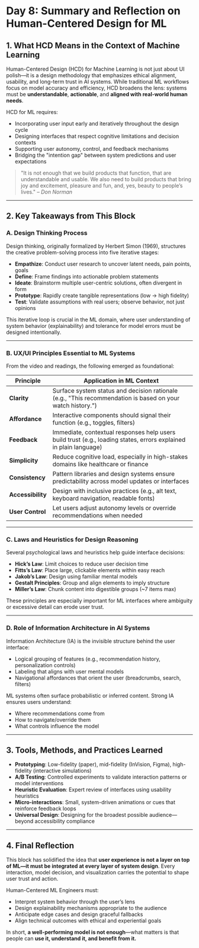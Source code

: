 # Day 8: Summary and Reflection on Human-Centered Design for ML

## 1. What HCD Means in the Context of Machine Learning
Human-Centered Design (HCD) for Machine Learning is not just about UI polish—it is a design methodology that emphasizes ethical alignment, usability, and long-term trust in AI systems. While traditional ML workflows focus on model accuracy and efficiency, HCD broadens the lens: systems must be **understandable**, **actionable**, and **aligned with real-world human needs**.

HCD for ML requires:
- Incorporating user input early and iteratively throughout the design cycle
- Designing interfaces that respect cognitive limitations and decision contexts
- Supporting user autonomy, control, and feedback mechanisms
- Bridging the "intention gap" between system predictions and user expectations

> "It is not enough that we build products that function, that are understandable and usable. We also need to build products that bring joy and excitement, pleasure and fun, and, yes, beauty to people’s lives." – *Don Norman*

---

## 2. Key Takeaways from This Block

### A. Design Thinking Process
Design thinking, originally formalized by Herbert Simon (1969), structures the creative problem-solving process into five iterative stages:

- **Empathize**: Conduct user research to uncover latent needs, pain points, goals
- **Define**: Frame findings into actionable problem statements
- **Ideate**: Brainstorm multiple user-centric solutions, often divergent in form
- **Prototype**: Rapidly create tangible representations (low → high fidelity)
- **Test**: Validate assumptions with real users; observe behavior, not just opinions

This iterative loop is crucial in the ML domain, where user understanding of system behavior (explainability) and tolerance for model errors must be designed intentionally.

---

### B. UX/UI Principles Essential to ML Systems
From the video and readings, the following emerged as foundational:

| Principle | Application in ML Context |
|----------|---------------------------|
| **Clarity** | Surface system status and decision rationale (e.g., "This recommendation is based on your watch history.") |
| **Affordance** | Interactive components should signal their function (e.g., toggles, filters) |
| **Feedback** | Immediate, contextual responses help users build trust (e.g., loading states, errors explained in plain language) |
| **Simplicity** | Reduce cognitive load, especially in high-stakes domains like healthcare or finance |
| **Consistency** | Pattern libraries and design systems ensure predictability across model updates or interfaces |
| **Accessibility** | Design with inclusive practices (e.g., alt text, keyboard navigation, readable fonts) |
| **User Control** | Let users adjust autonomy levels or override recommendations when needed |

---

### C. Laws and Heuristics for Design Reasoning
Several psychological laws and heuristics help guide interface decisions:

- **Hick’s Law**: Limit choices to reduce user decision time
- **Fitts’s Law**: Place large, clickable elements within easy reach
- **Jakob’s Law**: Design using familiar mental models
- **Gestalt Principles**: Group and align elements to imply structure
- **Miller’s Law**: Chunk content into digestible groups (~7 items max)

These principles are especially important for ML interfaces where ambiguity or excessive detail can erode user trust.

---

### D. Role of Information Architecture in AI Systems
Information Architecture (IA) is the invisible structure behind the user interface:
- Logical grouping of features (e.g., recommendation history, personalization controls)
- Labeling that aligns with user mental models
- Navigational affordances that orient the user (breadcrumbs, search, filters)

ML systems often surface probabilistic or inferred content. Strong IA ensures users understand:
- Where recommendations come from
- How to navigate/override them
- What controls influence the model

---

## 3. Tools, Methods, and Practices Learned

- **Prototyping**: Low-fidelity (paper), mid-fidelity (InVision, Figma), high-fidelity (interactive simulations)
- **A/B Testing**: Controlled experiments to validate interaction patterns or model interventions
- **Heuristic Evaluation**: Expert review of interfaces using usability heuristics
- **Micro-interactions**: Small, system-driven animations or cues that reinforce feedback loops
- **Universal Design**: Designing for the broadest possible audience—beyond accessibility compliance

---

## 4. Final Reflection

This block has solidified the idea that **user experience is not a layer on top of ML—it must be integrated at every layer of system design**. Every interaction, model decision, and visualization carries the potential to shape user trust and action.

Human-Centered ML Engineers must:
- Interpret system behavior through the user’s lens
- Design explainability mechanisms appropriate to the audience
- Anticipate edge cases and design graceful fallbacks
- Align technical outcomes with ethical and experiential goals

In short, **a well-performing model is not enough**—what matters is that people can **use it, understand it, and benefit from it.**